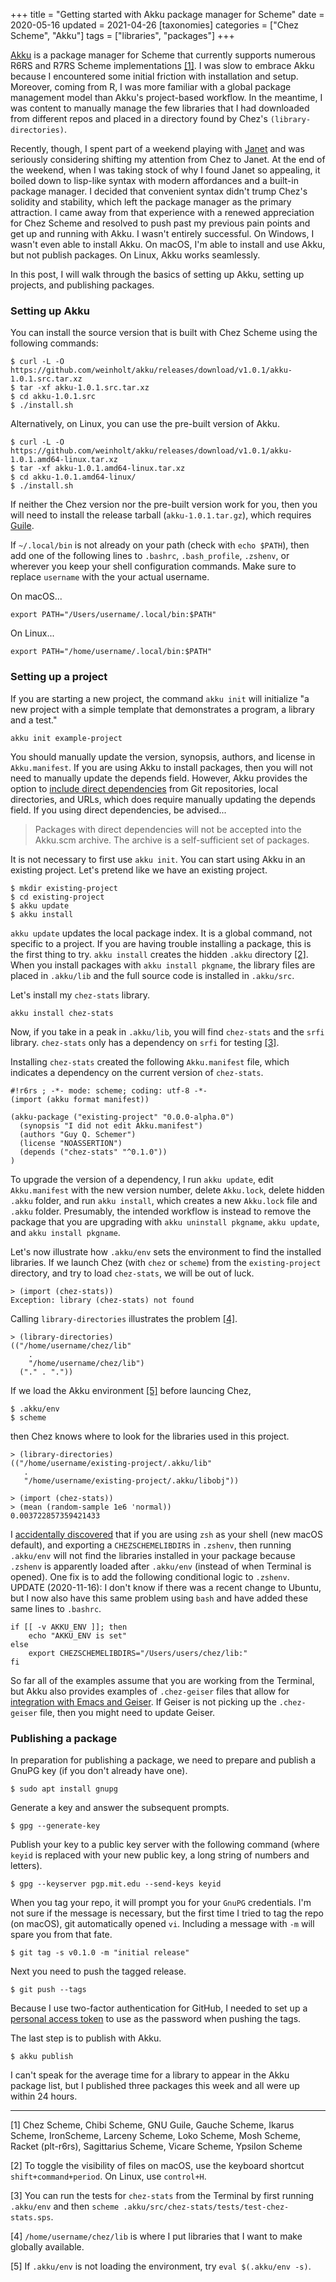 +++
title = "Getting started with Akku package manager for Scheme"
date = 2020-05-16
updated = 2021-04-26
[taxonomies]
categories = ["Chez Scheme", "Akku"]
tags = ["libraries", "packages"]
+++

[Akku](https://akkuscm.org) is a package manager for Scheme that currently supports numerous R6RS and R7RS Scheme implementations [[1]](#1). I was slow to embrace Akku because I encountered some initial friction with installation and setup. Moreover, coming from R, I was more familiar with a global package management model than Akku's project-based workflow. In the meantime, I was content to manually manage the few libraries that I had downloaded from different repos and placed in a directory found by Chez's `(library-directories)`.

<!-- more -->

Recently, though, I spent part of a weekend playing with [Janet](https://janet-lang.org) and was seriously considering shifting my attention from Chez to Janet. At the end of the weekend, when I was taking stock of why I found Janet so appealing, it boiled down to lisp-like syntax with modern affordances and a built-in package manager. I decided that convenient syntax didn't trump Chez's solidity and stability, which left the package manager as the primary attraction. I came away from that experience with a renewed appreciation for Chez Scheme and resolved to push past my previous pain points and get up and running with Akku. I wasn't entirely successful. On Windows, I wasn't even able to install Akku. On macOS, I'm able to install and use Akku, but not publish packages. On Linux, Akku works seamlessly. 

In this post, I will walk through the basics of setting up Akku, setting up projects, and publishing packages.

### Setting up Akku

You can install the source version that is built with Chez Scheme using the following commands:

```
$ curl -L -O https://github.com/weinholt/akku/releases/download/v1.0.1/akku-1.0.1.src.tar.xz
$ tar -xf akku-1.0.1.src.tar.xz
$ cd akku-1.0.1.src
$ ./install.sh
```

Alternatively, on Linux, you can use the pre-built version of Akku.

```
$ curl -L -O https://github.com/weinholt/akku/releases/download/v1.0.1/akku-1.0.1.amd64-linux.tar.xz
$ tar -xf akku-1.0.1.amd64-linux.tar.xz 
$ cd akku-1.0.1.amd64-linux/
$ ./install.sh
```

If neither the Chez version nor the pre-built version work for you, then you will need to install the release tarball (`akku-1.0.1.tar.gz`), which requires [Guile](https://www.gnu.org/software/guile/).

If `~/.local/bin` is not already on your path (check with `echo $PATH`), then add one of the following lines to `.bashrc`,  `.bash_profile`, `.zshenv`, or wherever you keep your shell configuration commands. Make sure to replace `username` with the your actual username.

On macOS...

```
export PATH="/Users/username/.local/bin:$PATH"
```

On Linux...

```
export PATH="/home/username/.local/bin:$PATH"
```

### Setting up a project

If you are starting a new project, the command `akku init` will initialize "a new project with a simple template that demonstrates a program, a library and a test."

```
akku init example-project
```

You should manually update the version, synopsis, authors, and license in `Akku.manifest`. If you are using Akku to install packages, then you will not need to manually update the depends field. However, Akku provides the option to [include direct dependencies](https://gitlab.com/akkuscm/akku/-/wikis/Direct-dependencies) from Git repositories, local directories, and URLs, which does require manually updating the depends field. If you using direct dependencies, be advised... 

> Packages with direct dependencies will not be accepted into the Akku.scm archive. The archive is a self-sufficient set of packages.

It is not necessary to first use `akku init`. You can start using Akku in an existing project. Let's pretend like we have an existing project.

```
$ mkdir existing-project
$ cd existing-project
$ akku update
$ akku install
```

`akku update` updates the local package index. It is a global command, not specific to a project. If you are having trouble installing a package, this is the first thing to try. `akku install` creates the hidden `.akku` directory [[2]](#2). When you install packages with `akku install pkgname`, the library files are placed in `.akku/lib` and the full source code is installed in `.akku/src`.

Let's install my `chez-stats` library.

```
akku install chez-stats
```

Now, if you take in a peak in `.akku/lib`, you will find `chez-stats` and the `srfi` library. `chez-stats` only has a dependency on `srfi` for testing [[3]](#3).

Installing `chez-stats` created the following `Akku.manifest` file, which indicates a dependency on the current version of `chez-stats`.

```
#!r6rs ; -*- mode: scheme; coding: utf-8 -*-
(import (akku format manifest))

(akku-package ("existing-project" "0.0.0-alpha.0")
  (synopsis "I did not edit Akku.manifest")
  (authors "Guy Q. Schemer")
  (license "NOASSERTION")
  (depends ("chez-stats" "^0.1.0"))
)
```
To upgrade the version of a dependency, I run `akku update`, edit `Akku.manifest` with the new version number, delete `Akku.lock`, delete hidden `.akku` folder, and run `akku install`, which creates a new `Akku.lock` file and `.akku` folder. Presumably, the intended workflow is instead to remove the package that you are upgrading with `akku uninstall pkgname`, `akku update`, and `akku install pkgname`. 

Let's now illustrate how `.akku/env` sets the environment to find the installed libraries. If we launch Chez (with `chez` or `scheme`) from the `existing-project` directory, and try to load `chez-stats`, we will be out of luck.

```
> (import (chez-stats))
Exception: library (chez-stats) not found
```

Calling `library-directories` illustrates the problem [[4]](#4).

```
> (library-directories)
(("/home/username/chez/lib"
    .
    "/home/username/chez/lib")
  ("." . "."))
```

If we load the Akku environment [[5]](#5) before launcing Chez,

```
$ .akku/env
$ scheme
```

then Chez knows where to look for the libraries used in this project.

```
> (library-directories)
(("/home/username/existing-project/.akku/lib"
   .
   "/home/username/existing-project/.akku/libobj"))
   
> (import (chez-stats))
> (mean (random-sample 1e6 'normal))
0.003722857359421433
```

I [accidentally discovered](https://gitlab.com/akkuscm/akku/-/issues/46) that if you are using `zsh` as your shell (new macOS default), and exporting a `CHEZSCHEMELIBDIRS` in `.zshenv`, then running `.akku/env` will not find the libraries installed in your package because `.zshenv` is apparently loaded after `.akku/env` (instead of when Terminal is opened). One fix is to add the following conditional logic to `.zshenv`. UPDATE (2020-11-16): I don't know if there was a recent change to Ubuntu, but I now also have this same problem using `bash` and have added these same lines to `.bashrc`.

```
if [[ -v AKKU_ENV ]]; then
    echo "AKKU_ENV is set"
else
    export CHEZSCHEMELIBDIRS="/Users/users/chez/lib:"
fi
```

So far all of the examples assume that you are working from the Terminal, but Akku also provides examples of `.chez-geiser` files that allow for [integration with Emacs and Geiser](https://gitlab.com/akkuscm/akku/-/wikis/Integration-with-Emacs-and-Geiser). If Geiser is not picking up the `.chez-geiser` file, then you might need to update Geiser. 

### Publishing a package

In preparation for publishing a package, we need to prepare and publish a GnuPG key (if you don't already have one).

```
$ sudo apt install gnupg
```

Generate a key and answer the subsequent prompts.

```
$ gpg --generate-key
```

Publish your key to a public key server with the following command (where `keyid` is replaced with your new public key, a long string of numbers and letters).

```
$ gpg --keyserver pgp.mit.edu --send-keys keyid
```

When you tag your repo, it will prompt you for your `GnuPG` credentials. I'm not sure if the message is necessary, but the first time I tried to tag the repo (on macOS), git automatically opened `vi`. Including a message with `-m` will spare you from that fate.

```
$ git tag -s v0.1.0 -m "initial release"
```

Next you need to push the tagged release.

```
$ git push --tags
```

Because I use two-factor authentication for GitHub, I needed to set up a [personal access token](https://help.github.com/en/github/authenticating-to-github/creating-a-personal-access-token-for-the-command-line) to use as the password when pushing the tags.

The last step is to publish with Akku.

```
$ akku publish
```

I can't speak for the average time for a library to appear in the Akku package list, but I published three packages this week and all were up within 24 hours.

***

<a name="1"></a> [1] Chez Scheme, Chibi Scheme, GNU Guile, Gauche Scheme, Ikarus Scheme, IronScheme, Larceny Scheme, Loko Scheme, Mosh Scheme, Racket (plt-r6rs), Sagittarius Scheme, Vicare Scheme, Ypsilon Scheme

<a name="2"></a> [2] To toggle the visibility of files on macOS, use the keyboard shortcut `shift+command+period`. On Linux, use `control+H`. 

<a name="3"></a> [3] You can run the tests for `chez-stats` from the Terminal by first running `.akku/env` and then `scheme .akku/src/chez-stats/tests/test-chez-stats.sps`.

<a name="4"></a> [4] `/home/username/chez/lib` is where I put libraries that I want to make globally available.

<a name="5"></a> [5] If `.akku/env` is not loading the environment, try `eval $(.akku/env -s)`. 






